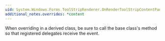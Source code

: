 ```yaml
---
uid: System.Windows.Forms.ToolStripRenderer.OnRenderToolStripContentPanelBackground(System.Windows.Forms.ToolStripContentPanelRenderEventArgs)
additional_notes.overrides: *content
---
```


<p>When overriding <xref href="System.Windows.Forms.ToolStripRenderer.OnRenderToolStripContentPanelBackground(System.Windows.Forms.ToolStripContentPanelRenderEventArgs)"></xref> in a derived class, be sure to call the base class's <xref href="System.Windows.Forms.ToolStripRenderer.OnRenderToolStripContentPanelBackground(System.Windows.Forms.ToolStripContentPanelRenderEventArgs)"></xref> method so that registered delegates receive the event.</p>


